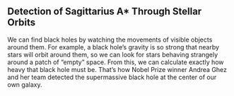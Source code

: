 <br>

<br>

<br>

## Detection of Sagittarius A* Through Stellar Orbits
We can find black holes by watching the movements of visible objects around them. For example, a black hole’s gravity is so strong that nearby stars will orbit around them, so we can look for stars behaving strangely around a patch of “empty” space. From this, we can calculate exactly how heavy that black hole must be. That’s how Nobel Prize winner Andrea Ghez and her team detected the supermassive black hole at the center of our own galaxy.
